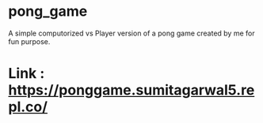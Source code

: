 # pong_game
A simple computorized vs Player version of a pong game created by me for fun purpose.
# Link : https://ponggame.sumitagarwal5.repl.co/
